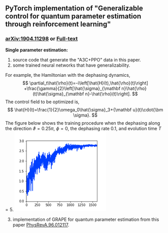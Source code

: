<head>
    <script src="https://cdn.mathjax.org/mathjax/latest/MathJax.js?config=TeX-AMS-MML_HTMLorMML" type="text/javascript"></script>
    <script type="text/x-mathjax-config">
        MathJax.Hub.Config({
            tex2jax: {
            skipTags: ['script', 'noscript', 'style', 'textarea', 'pre'],
            inlineMath: [['$','$']]
            }
        });
    </script>
</head>

## PyTorch implementation of "Generalizable control for quantum parameter estimation through reinforcement learning" 

### [arXiv:1904.11298](https://arxiv.org/abs/1904.11298) or [Full-text](https://www.nature.com/articles/s41534-019-0198-z)

**Single parameter estimation:**

1. source code that generate the "A3C+PPO" data in this paper.
2. some trained neural networks that have generalizability.

For example, the Hamiltonian with the dephasing dynamics,
$$
    \partial_t\hat{\rho}(t)=-i\left[\hat{H}(t),\hat{\rho}(t)\right]
    +\frac{\gamma}{2}\left[\hat{\sigma}_{\mathbf n}\hat{\rho}(t)\hat{\sigma}_{\mathbf n}-\hat{\rho}(t)\right].
$$
The control field to be optimized is,
$$
\hat{H}(t)=\frac{1}{2}\omega_0\hat{\sigma}_3+{\mathbf u}(t)\cdot{\bm \sigma}.
$$
The figure below shows the training procedure when the dephasing along the direction $\vartheta=0.25\pi$, $\phi=0$, the dephasing rate $0.1$, and evolution time $T=5$.
![fig1](https://github.com/MilCOS/Quantum_Parameter_Estimation_with_RL/blob/master/fig/theta0.25dgamma0.10T5dt0.1.png)

3. implementation of GRAPE for quantum parameter estimation from this paper [PhysRevA.96.012117](https://journals.aps.org/pra/abstract/10.1103/PhysRevA.96.012117).

